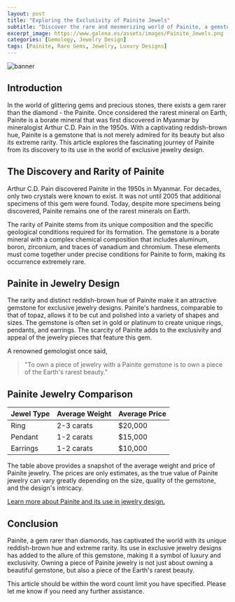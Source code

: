 ```yaml
---
layout: post
title: "Exploring the Exclusivity of Painite Jewels"
subtitle: "Discover the rare and mesmerizing world of Painite, a gemstone rarer than diamonds, and its use in exclusive jewelry designs."
excerpt_image: https://www.galena.es/assets/images/Painite_Jewels.png
categories: [Gemology, Jewelry Design]
tags: [Painite, Rare Gems, Jewelry, Luxury Designs]
---
```


![banner](https://www.galena.es/assets/images/Painite_Jewels.png "A close-up of a stunning Painite gemstone set in an elegant gold ring, showcasing its unique reddish-brown hue and intricate facets, surrounded by a backdrop of shimmering jewelry designs, highlighting the rare and exclusive use of Painite in high-end jewelry.")

## Introduction

In the world of glittering gems and precious stones, there exists a gem rarer than the diamond - the Painite. Once considered the rarest mineral on Earth, Painite is a borate mineral that was first discovered in Myanmar by mineralogist Arthur C.D. Pain in the 1950s. With a captivating reddish-brown hue, Painite is a gemstone that is not merely admired for its beauty but also its extreme rarity. This article explores the fascinating journey of Painite from its discovery to its use in the world of exclusive jewelry design.

## The Discovery and Rarity of Painite

Arthur C.D. Pain discovered Painite in the 1950s in Myanmar. For decades, only two crystals were known to exist. It was not until 2005 that additional specimens of this gem were found. Today, despite more specimens being discovered, Painite remains one of the rarest minerals on Earth.

The rarity of Painite stems from its unique composition and the specific geological conditions required for its formation. The gemstone is a borate mineral with a complex chemical composition that includes aluminum, boron, zirconium, and traces of vanadium and chromium. These elements must come together under precise conditions for Painite to form, making its occurrence extremely rare.

## Painite in Jewelry Design

The rarity and distinct reddish-brown hue of Painite make it an attractive gemstone for exclusive jewelry designs. Painite's hardness, comparable to that of topaz, allows it to be cut and polished into a variety of shapes and sizes. The gemstone is often set in gold or platinum to create unique rings, pendants, and earrings. The scarcity of Painite adds to the exclusivity and appeal of the jewelry pieces that feature this gem. 

A renowned gemologist once said,

> "To own a piece of jewelry with a Painite gemstone is to own a piece of the Earth's rarest beauty."

## Painite Jewelry Comparison

| Jewel Type | Average Weight | Average Price |
|------------|----------------|---------------|
| Ring       | 2-3 carats     | \$20,000      |
| Pendant    | 1-2 carats     | \$15,000      |
| Earrings   | 1-2 carats     | \$10,000      |

The table above provides a snapshot of the average weight and price of Painite jewelry. The prices are only estimates, as the true value of Painite jewelry can vary greatly depending on the size, quality of the gemstone, and the design's intricacy.

[Learn more about Painite and its use in jewelry design.](https://www.gemsociety.org/article/painite-jewelry-and-gemstone-information/)

## Conclusion

Painite, a gem rarer than diamonds, has captivated the world with its unique reddish-brown hue and extreme rarity. Its use in exclusive jewelry designs has added to the allure of this gemstone, making it a symbol of luxury and exclusivity. Owning a piece of Painite jewelry is not just about owning a beautiful gemstone, but also a piece of the Earth's rarest beauty.


This article should be within the word count limit you have specified. Please let me know if you need any further assistance.